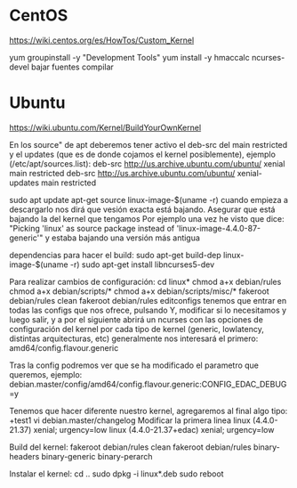 # CentOS
https://wiki.centos.org/es/HowTos/Custom_Kernel

yum groupinstall -y "Development Tools"
yum install -y hmaccalc ncurses-devel
bajar fuentes
compilar


# Ubuntu
https://wiki.ubuntu.com/Kernel/BuildYourOwnKernel

En los source" de apt deberemos tener activo el deb-src del main restricted y el updates (que es de donde cojamos el kernel posiblemente), ejemplo (/etc/apt/sources.list):
deb-src http://us.archive.ubuntu.com/ubuntu/ xenial main restricted
deb-src http://us.archive.ubuntu.com/ubuntu/ xenial-updates main restricted

sudo apt update
apt-get source linux-image-$(uname -r)
  cuando empieza a descargarlo nos dirá que vesión exacta está bajando. Asegurar que está bajando la del kernel que tengamos
  Por ejemplo una vez he visto que dice: "Picking 'linux' as source package instead of 'linux-image-4.4.0-87-generic'" y estaba bajando una versión más antigua

dependencias para hacer el build:
sudo apt-get build-dep linux-image-$(uname -r)
sudo apt-get install libncurses5-dev

Para realizar cambios de configuración:
cd linux*
chmod a+x debian/rules
chmod a+x debian/scripts/*
chmod a+x debian/scripts/misc/*
fakeroot debian/rules clean
fakeroot debian/rules editconfigs
  tenemos que entrar en todas las configs que nos ofrece, pulsando Y, modificar si lo necesitamos y luego salir, y a por el siguiente
  abrirá un ncurses con las opciones de configuración del kernel por cada tipo de kernel (generic, lowlatency, distintas arquitecturas, etc)
  generalmente nos interesará el primero: amd64/config.flavour.generic

Tras la config podremos ver que se ha modificado el parametro que queremos, ejemplo:
debian.master/config/amd64/config.flavour.generic:CONFIG_EDAC_DEBUG=y

Tenemos que hacer diferente nuestro kernel, agregaremos al final algo tipo: +test1
vi debian.master/changelog
  Modificar la primera linea
    linux (4.4.0-21.37) xenial; urgency=low
    linux (4.4.0-21.37+edac) xenial; urgency=low

Build del kernel:
fakeroot debian/rules clean
fakeroot debian/rules binary-headers binary-generic binary-perarch

Instalar el kernel:
cd ..
sudo dpkg -i linux*.deb
sudo reboot
